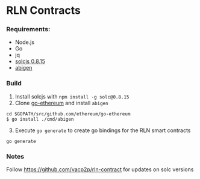 # RLN Contracts

### Requirements:
- Node.js
- Go 
- jq
- [solcjs 0.8.15](https://github.com/ethereum/solc-js)
- [abigen](https://github.com/ethereum/go-ethereum/tree/master/cmd/abigen) 

### Build
1. Install solcjs with `npm install -g solc@0.8.15`
2. Clone [go-ethereum](https://github.com/ethereum/go-ethereum) and install `abigen`
```
cd $GOPATH/src/github.com/ethereum/go-ethereum
$ go install ./cmd/abigen
```
3. Execute `go generate` to create go bindings for the RLN smart contracts
```
go generate
```

### Notes
Follow https://github.com/vacp2p/rln-contract for updates on solc versions